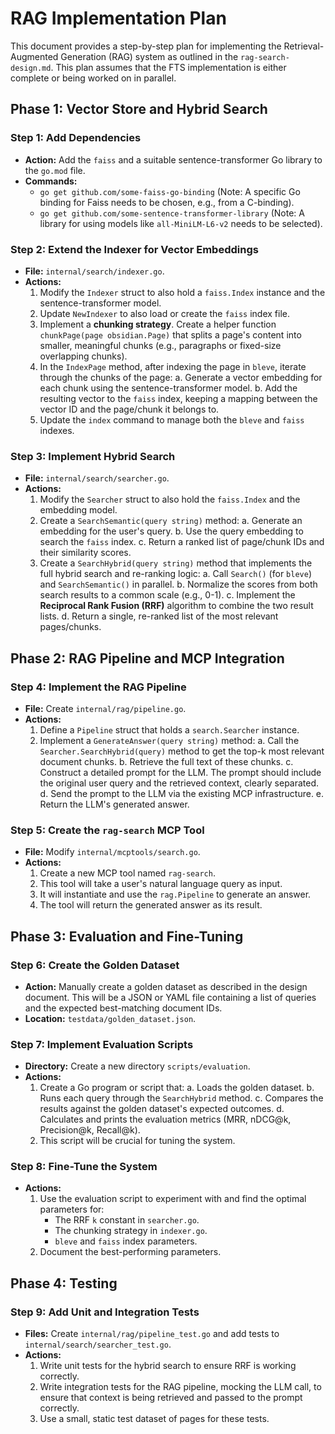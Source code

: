 # RAG Implementation Plan

This document provides a step-by-step plan for implementing the Retrieval-Augmented Generation (RAG) system as outlined in the `rag-search-design.md`. This plan assumes that the FTS implementation is either complete or being worked on in parallel.

## Phase 1: Vector Store and Hybrid Search

### Step 1: Add Dependencies
- **Action:** Add the `faiss` and a suitable sentence-transformer Go library to the `go.mod` file.
- **Commands:**
    - `go get github.com/some-faiss-go-binding` (Note: A specific Go binding for Faiss needs to be chosen, e.g., from a C-binding).
    - `go get github.com/some-sentence-transformer-library` (Note: A library for using models like `all-MiniLM-L6-v2` needs to be selected).

### Step 2: Extend the Indexer for Vector Embeddings
- **File:** `internal/search/indexer.go`.
- **Actions:**
    1.  Modify the `Indexer` struct to also hold a `faiss.Index` instance and the sentence-transformer model.
    2.  Update `NewIndexer` to also load or create the `faiss` index file.
    3.  Implement a **chunking strategy**. Create a helper function `chunkPage(page obsidian.Page)` that splits a page's content into smaller, meaningful chunks (e.g., paragraphs or fixed-size overlapping chunks).
    4.  In the `IndexPage` method, after indexing the page in `bleve`, iterate through the chunks of the page:
        a. Generate a vector embedding for each chunk using the sentence-transformer model.
        b. Add the resulting vector to the `faiss` index, keeping a mapping between the vector ID and the page/chunk it belongs to.
    5.  Update the `index` command to manage both the `bleve` and `faiss` indexes.

### Step 3: Implement Hybrid Search
- **File:** `internal/search/searcher.go`.
- **Actions:**
    1.  Modify the `Searcher` struct to also hold the `faiss.Index` and the embedding model.
    2.  Create a `SearchSemantic(query string)` method:
        a. Generate an embedding for the user's query.
        b. Use the query embedding to search the `faiss` index.
        c. Return a ranked list of page/chunk IDs and their similarity scores.
    3.  Create a `SearchHybrid(query string)` method that implements the full hybrid search and re-ranking logic:
        a. Call `Search()` (for `bleve`) and `SearchSemantic()` in parallel.
        b. Normalize the scores from both search results to a common scale (e.g., 0-1).
        c. Implement the **Reciprocal Rank Fusion (RRF)** algorithm to combine the two result lists.
        d. Return a single, re-ranked list of the most relevant pages/chunks.

## Phase 2: RAG Pipeline and MCP Integration

### Step 4: Implement the RAG Pipeline
- **File:** Create `internal/rag/pipeline.go`.
- **Actions:**
    1.  Define a `Pipeline` struct that holds a `search.Searcher` instance.
    2.  Implement a `GenerateAnswer(query string)` method:
        a. Call the `Searcher.SearchHybrid(query)` method to get the top-k most relevant document chunks.
        b. Retrieve the full text of these chunks.
        c. Construct a detailed prompt for the LLM. The prompt should include the original user query and the retrieved context, clearly separated.
        d. Send the prompt to the LLM via the existing MCP infrastructure.
        e. Return the LLM's generated answer.

### Step 5: Create the `rag-search` MCP Tool
- **File:** Modify `internal/mcptools/search.go`.
- **Actions:**
    1.  Create a new MCP tool named `rag-search`.
    2.  This tool will take a user's natural language query as input.
    3.  It will instantiate and use the `rag.Pipeline` to generate an answer.
    4.  The tool will return the generated answer as its result.

## Phase 3: Evaluation and Fine-Tuning

### Step 6: Create the Golden Dataset
- **Action:** Manually create a golden dataset as described in the design document. This will be a JSON or YAML file containing a list of queries and the expected best-matching document IDs.
- **Location:** `testdata/golden_dataset.json`.

### Step 7: Implement Evaluation Scripts
- **Directory:** Create a new directory `scripts/evaluation`.
- **Actions:**
    1.  Create a Go program or script that:
        a. Loads the golden dataset.
        b. Runs each query through the `SearchHybrid` method.
        c. Compares the results against the golden dataset's expected outcomes.
        d. Calculates and prints the evaluation metrics (MRR, nDCG@k, Precision@k, Recall@k).
    2.  This script will be crucial for tuning the system.

### Step 8: Fine-Tune the System
- **Actions:**
    1.  Use the evaluation script to experiment with and find the optimal parameters for:
        -   The RRF `k` constant in `searcher.go`.
        -   The chunking strategy in `indexer.go`.
        -   `bleve` and `faiss` index parameters.
    2.  Document the best-performing parameters.

## Phase 4: Testing

### Step 9: Add Unit and Integration Tests
- **Files:** Create `internal/rag/pipeline_test.go` and add tests to `internal/search/searcher_test.go`.
- **Actions:**
    1.  Write unit tests for the hybrid search to ensure RRF is working correctly.
    2.  Write integration tests for the RAG pipeline, mocking the LLM call, to ensure that context is being retrieved and passed to the prompt correctly.
    3.  Use a small, static test dataset of pages for these tests.
